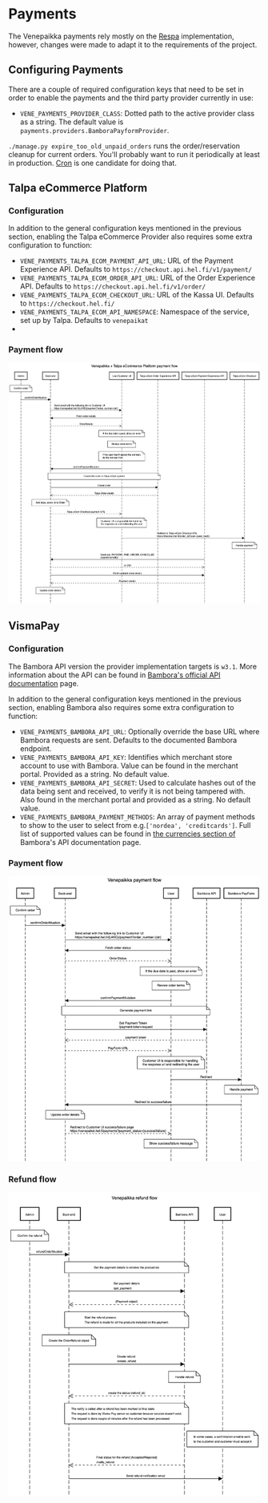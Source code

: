 # Payments

The Venepaikka payments rely mostly on the [Respa](https://github.com/City-of-Helsinki/respa/blob/develop/docs/payments.md) implementation, however, changes were made to adapt it to the requirements of the project.

## Configuring Payments

There are a couple of required configuration keys that need to be set in order to enable the payments and the third party provider currently in use:

- `VENE_PAYMENTS_PROVIDER_CLASS`: Dotted path to the active provider class as a string. The default value is `payments.providers.BamboraPayformProvider`.

`./manage.py expire_too_old_unpaid_orders` runs the order/reservation cleanup for current orders. You'll probably want to run it periodically at least in production. [Cron](https://en.wikipedia.org/wiki/Cron) is one candidate for doing that.

## Talpa eCommerce Platform 
### Configuration

In addition to the general configuration keys mentioned in the previous section, enabling the Talpa eCommerce Provider also requires some extra configuration to function:

- `VENE_PAYMENTS_TALPA_ECOM_PAYMENT_API_URL`: URL of the Payment Experience API. Defaults to `https://checkout.api.hel.fi/v1/payment/`
- `VENE_PAYMENTS_TALPA_ECOM_ORDER_API_URL`: URL of the Order Experience API. Defaults to `https://checkout.api.hel.fi/v1/order/`
- `VENE_PAYMENTS_TALPA_ECOM_CHECKOUT_URL`: URL of the Kassa UI. Defaults to `https://checkout.hel.fi/`
- `VENE_PAYMENTS_TALPA_ECOM_API_NAMESPACE`: Namespace of the service, set up by Talpa. Defaults to `venepaikat`
- 
### Payment flow
![sequence diagram](./payment_flow_talpa_ecom.png)

## VismaPay
### Configuration

The Bambora API version the provider implementation targets is `w3.1`. More information about the API can be found in [Bambora's official API documentation](https://payform.bambora.com/docs/web_payments/?page=full-api-reference) page.

In addition to the general configuration keys mentioned in the previous section, enabling Bambora also requires some extra configuration to function:

- `VENE_PAYMENTS_BAMBORA_API_URL`: Optionally override the base URL where Bambora requests are sent. Defaults to the documented Bambora endpoint.
- `VENE_PAYMENTS_BAMBORA_API_KEY`: Identifies which merchant store account to use with Bambora. Value can be found in the merchant portal. Provided as a string. No default value.
- `VENE_PAYMENTS_BAMBORA_API_SECRET`: Used to calculate hashes out of the data being sent and received, to verify it is not being tampered with. Also found in the merchant portal and provided as a string. No default value.
- `VENE_PAYMENTS_BAMBORA_PAYMENT_METHODS`: An array of payment methods to show to the user to select from e.g.`['nordea', 'creditcards']`. Full list of supported values can be found in [the currencies section of](https://payform.bambora.com/docs/web_payments/?page=full-api-reference#currencies) Bambora's API documentation page.

### Payment flow
![sequence diagram](./payment_flow_vismapay.png)

### Refund flow
![sequence diagram](./refund_flow.png)
